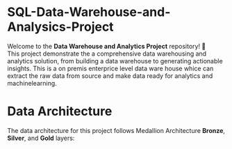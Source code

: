 # SQL-Data-Warehouse-and-Analysics-Project
Welcome to the **Data Warehouse and Analytics Project** repository! 🚀  
This project demonstrate the  a comprehensive data warehousing and analytics solution, from building a data warehouse to generating actionable insights. This is a on premis enterprice level data ware house whice can extract the raw data from source and make data ready for analytics and machinelearning.
# Data Architecture
The data architecture for this project follows Medallion Architecture **Bronze**, **Silver**, and **Gold** layers:
